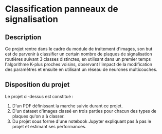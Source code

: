 # Classification panneaux de signalisation
## Description 
Ce projet rentre dans le cadre du module de traitement d'images, son but est de parvenir à classifier un certain nombre de plaques de signalisation routières suivant 3 classes distinctes, en utilisant dans un premier temps l'algorithme K-plus proches voisins, observant l'impact de la modification des paramètres et ensuite en utilisant un réseau de neurones multicouches. 
## Disposition du projet
Le projet ci-dessus est constitué : 
1. D'un PDF définissant la marche suivie durant ce projet.
2. D'un dataset d'images classé en trois parties pour chacun des types de plaques qu'on a à classer.
3. Du projet sous forme d'une notebook Jupyter expliquant pas à pas le projet et estimant ses performances. 

